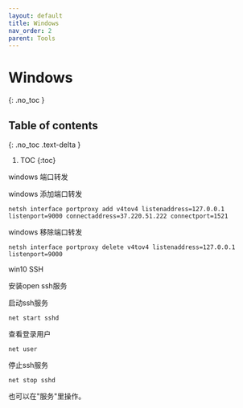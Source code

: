 ```yaml
---
layout: default
title: Windows
nav_order: 2
parent: Tools
---
```


# Windows
{: .no_toc }

## Table of contents
{: .no_toc .text-delta }

1. TOC
{:toc}




windows 端口转发

windows 添加端口转发
```text
netsh interface portproxy add v4tov4 listenaddress=127.0.0.1 listenport=9000 connectaddress=37.220.51.222 connectport=1521
```

windows 移除端口转发

```text
netsh interface portproxy delete v4tov4 listenaddress=127.0.0.1 listenport=9000
```

win10 SSH

安装open ssh服务

启动ssh服务

```
net start sshd
```

查看登录用户
```
net user
```

停止ssh服务

```
net stop sshd
```
也可以在"服务"里操作。